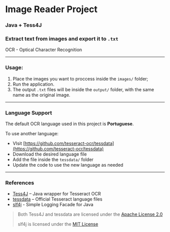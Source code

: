 # Image Reader Project

### Java + Tess4J

### Extract text from images and export it to `.txt`
OCR - Optical Character Recognition

---

### Usage: 
1. Place the images you want to proccess inside the `images/` folder;
2. Run the application. 
3. The output `.txt` files will be inside the `output/` folder, with the same name as the original image.

---

### Language Support

The default OCR language used in this project is **Portuguese**.

To use another language:
-  VIsit [https://github.com/tesseract-ocr/tessdata](https://github.com/tesseract-ocr/tessdata)
-  Download the desired language file
-  Add the file inside the `tessdata/` folder
-  Update the code to use the new language as needed

---

### References
- [Tess4J](https://github.com/nguyenq/tess4j) – Java wrapper for Tesseract OCR
- [tessdata](https://github.com/tesseract-ocr/tessdata) – Official Tesseract language files
- [slf4j](https://github.com/qos-ch/slf4j) - Simple Logging Facade for Java

> Both Tess4J and tessdata are licensed under the [Apache License 2.0](LICENSES/Apache-2.0.txt)
> 
> slf4j is licensed under the [MIT License](LICENSES/MIT-slf4j.txt)
